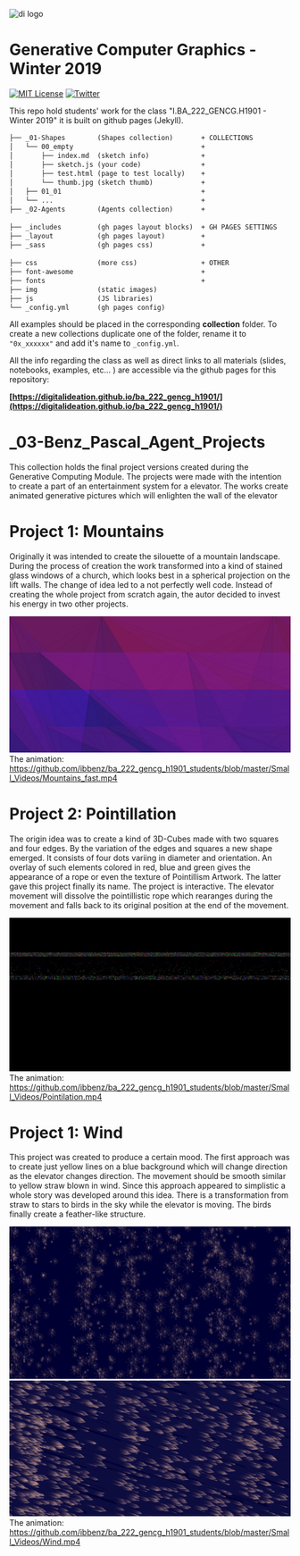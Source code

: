 ![di logo](https://raw.githubusercontent.com/digitalideation/ba_222_gencg_h1901/master/docs/assets/images/di-logo-small.jpg "di logo")

# Generative Computer Graphics - Winter 2019

[![MIT License](https://img.shields.io/badge/license-MIT-blue.svg)](http://opensource.org/licenses/MIT)
[![Twitter](https://img.shields.io/twitter/url/https/github.com/webslides/webslides.svg?style=social)](https://twitter.com/digideation)

This repo hold students' work for the class "I.BA_222_GENCG.H1901 - Winter 2019" it is built on github pages (Jekyll).

```
├── _01-Shapes        (Shapes collection)       + COLLECTIONS
│   └── 00_empty                                +
│       ├── index.md  (sketch info)             +
│       ├── sketch.js (your code)               +
│       ├── test.html (page to test locally)    +
│       └── thumb.jpg (sketch thumb)            +
│   ├── 01_01                                   +
│   └── ...                                     +
├── _02-Agents        (Agents collection)       +

├── _includes         (gh pages layout blocks)  + GH PAGES SETTINGS
├── _layout           (gh pages layout)         +
├── _sass             (gh pages css)            +

├── css               (more css)                + OTHER
├── font-awesome                                +
├── fonts                                       +
├── img               (static images)
├── js                (JS libraries) 
└── _config.yml       (gh pages config)
```

All examples should be placed in the corresponding **collection** folder. To create a new collections duplicate one of the folder, rename it to `"0x_xxxxxx"` and add it's name to `_config.yml`.

All the info regarding the class as well as direct links to all materials (slides, notebooks, examples, etc... ) are accessible via the github pages for this repository:

**[https://digitalideation.github.io/ba_222_gencg_h1901/](https://digitalideation.github.io/ba_222_gencg_h1901/)**


# _03-Benz_Pascal_Agent_Projects
This collection holds the final project versions created during the Generative Computing Module.
The projects were made with the intention to create a part of an entertainment system for a elevator.
The works create animated generative pictures which will enlighten the wall of the elevator

# Project 1: Mountains
Originally it was intended to create the silouette of a mountain landscape. During the process of creation 
the work transformed into a kind of stained glass windows of a church, which looks best in a spherical projection on the lift walls.
The change of idea led to a not perfectly well code. Instead of creating the whole project from scratch again, the autor decided to 
invest his energy in two other projects. 

![Mountain](https://github.com/ibbenz/ba_222_gencg_h1901_students/blob/master/Small_Videos/Mountain_small.png "Mountain")
The animation: https://github.com/ibbenz/ba_222_gencg_h1901_students/blob/master/Small_Videos/Mountains_fast.mp4

# Project 2: Pointillation
The origin idea was to create a kind of 3D-Cubes made with two squares and four edges. By the variation of the edges and squares a new shape emerged. It consists of four dots variing in diameter and orientation. An overlay of such elements colored in red, blue and green gives the appearance of a rope or even the texture of Pointillism Artwork. The latter gave this project finally its name. The project is interactive. The elevator movement will dissolve the pointillistic rope which rearanges during the movement and falls back to its original position at the end of the movement.  

![Pointillism](https://github.com/ibbenz/ba_222_gencg_h1901_students/blob/master/Small_Videos/Pointilation_Pic.jpg "Pointillism")
The animation: https://github.com/ibbenz/ba_222_gencg_h1901_students/blob/master/Small_Videos/Pointilation.mp4

# Project 1: Wind
This project was created to produce a certain mood. The first approach was to create just yellow lines on a blue background which will change direction as the elevator changes direction. The movement should be smooth similar to yellow straw blown in wind. Since this approach appeared to simplistic a whole story was developed around this idea. There is a transformation from straw to stars to birds in the sky while the elevator is moving. The birds finally create a feather-like structure.

![Wind1](https://github.com/ibbenz/ba_222_gencg_h1901_students/blob/master/Small_Videos/Wind1.png "Wind1")
![Wind2](https://github.com/ibbenz/ba_222_gencg_h1901_students/blob/master/Small_Videos/Wind2.png "Wind2")
The animation: https://github.com/ibbenz/ba_222_gencg_h1901_students/blob/master/Small_Videos/Wind.mp4
